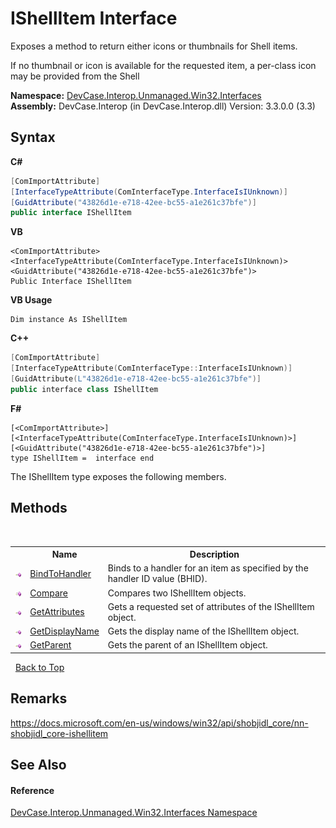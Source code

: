 # IShellItem Interface
 

Exposes a method to return either icons or thumbnails for Shell items. 

 If no thumbnail or icon is available for the requested item, a per-class icon may be provided from the Shell

**Namespace:**&nbsp;<a href="N_DevCase_Interop_Unmanaged_Win32_Interfaces">DevCase.Interop.Unmanaged.Win32.Interfaces</a><br />**Assembly:**&nbsp;DevCase.Interop (in DevCase.Interop.dll) Version: 3.3.0.0 (3.3)

## Syntax

**C#**<br />
``` C#
[ComImportAttribute]
[InterfaceTypeAttribute(ComInterfaceType.InterfaceIsIUnknown)]
[GuidAttribute("43826d1e-e718-42ee-bc55-a1e261c37bfe")]
public interface IShellItem
```

**VB**<br />
``` VB
<ComImportAttribute>
<InterfaceTypeAttribute(ComInterfaceType.InterfaceIsIUnknown)>
<GuidAttribute("43826d1e-e718-42ee-bc55-a1e261c37bfe")>
Public Interface IShellItem
```

**VB Usage**<br />
``` VB Usage
Dim instance As IShellItem
```

**C++**<br />
``` C++
[ComImportAttribute]
[InterfaceTypeAttribute(ComInterfaceType::InterfaceIsIUnknown)]
[GuidAttribute(L"43826d1e-e718-42ee-bc55-a1e261c37bfe")]
public interface class IShellItem
```

**F#**<br />
``` F#
[<ComImportAttribute>]
[<InterfaceTypeAttribute(ComInterfaceType.InterfaceIsIUnknown)>]
[<GuidAttribute("43826d1e-e718-42ee-bc55-a1e261c37bfe")>]
type IShellItem =  interface end
```

The IShellItem type exposes the following members.


## Methods
&nbsp;<table><tr><th></th><th>Name</th><th>Description</th></tr><tr><td>![Public method](media/pubmethod.gif "Public method")</td><td><a href="M_DevCase_Interop_Unmanaged_Win32_Interfaces_IShellItem_BindToHandler">BindToHandler</a></td><td>
Binds to a handler for an item as specified by the handler ID value (BHID).</td></tr><tr><td>![Public method](media/pubmethod.gif "Public method")</td><td><a href="M_DevCase_Interop_Unmanaged_Win32_Interfaces_IShellItem_Compare">Compare</a></td><td>
Compares two IShellItem objects.</td></tr><tr><td>![Public method](media/pubmethod.gif "Public method")</td><td><a href="M_DevCase_Interop_Unmanaged_Win32_Interfaces_IShellItem_GetAttributes">GetAttributes</a></td><td>
Gets a requested set of attributes of the IShellItem object.</td></tr><tr><td>![Public method](media/pubmethod.gif "Public method")</td><td><a href="M_DevCase_Interop_Unmanaged_Win32_Interfaces_IShellItem_GetDisplayName">GetDisplayName</a></td><td>
Gets the display name of the IShellItem object.</td></tr><tr><td>![Public method](media/pubmethod.gif "Public method")</td><td><a href="M_DevCase_Interop_Unmanaged_Win32_Interfaces_IShellItem_GetParent">GetParent</a></td><td>
Gets the parent of an IShellItem object.</td></tr></table>&nbsp;
<a href="#ishellitem-interface">Back to Top</a>

## Remarks
<a href="https://docs.microsoft.com/en-us/windows/win32/api/shobjidl_core/nn-shobjidl_core-ishellitem" target="_blank">https://docs.microsoft.com/en-us/windows/win32/api/shobjidl_core/nn-shobjidl_core-ishellitem</a>

## See Also


#### Reference
<a href="N_DevCase_Interop_Unmanaged_Win32_Interfaces">DevCase.Interop.Unmanaged.Win32.Interfaces Namespace</a><br />